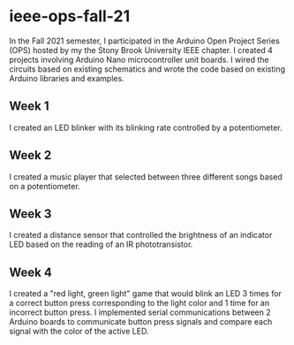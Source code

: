 # ieee-ops-fall-21

In the Fall 2021 semester, I participated in the Arduino Open Project Series (OPS) hosted by my the Stony Brook University IEEE chapter. I created 4 projects involving Arduino Nano microcontroller unit boards. I wired the circuits based on existing schematics and wrote the code based on existing Arduino libraries and examples.

## Week 1

I created an LED blinker with its blinking rate controlled by a potentiometer.

## Week 2

I created a music player that selected between three different songs based on a potentiometer.

## Week 3

I created a distance sensor that controlled the brightness of an indicator LED based on the reading of an IR phototransistor.

## Week 4

I created a "red light, green light" game that would blink an LED 3 times for a correct button press corresponding to the light color and 1 time for an incorrect button press. I implemented serial communications between 2 Arduino boards to communicate button press signals and compare each signal with the color of the active LED.
